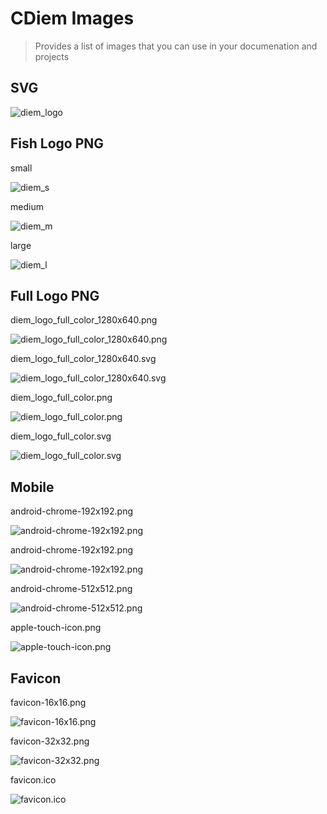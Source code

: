 # CDiem Images

> Provides a list of images that you can use in your documenation and projects

## SVG

![diem_logo](../../../diem-help/docs/images/diem/diem_logo.svg)

## Fish Logo PNG

small

![diem_s](../../../diem-help/docs/images/diem/diem_s.png)

medium

![diem_m](../../../diem-help/docs/images/diem/diem_m.png)

large

![diem_l](../../../diem-help/docs/images/diem/diem_l.png)

## Full Logo PNG

diem_logo_full_color_1280x640.png

![diem_logo_full_color_1280x640.png](../../../diem-help/docs/images/diem/diem_logo_full_color_1280x640.png)

diem_logo_full_color_1280x640.svg

![diem_logo_full_color_1280x640.svg](../../../diem-help/docs/images/diem/diem_logo_full_color_1280x640.svg)

diem_logo_full_color.png

![diem_logo_full_color.png](../../../diem-help/docs/images/diem/diem_logo_full_color.png)

diem_logo_full_color.svg

![diem_logo_full_color.svg](../../../diem-help/docs/images/diem/diem_logo_full_color.svg)

## Mobile

android-chrome-192x192.png

![android-chrome-192x192.png](../../../diem-help/docs/images/diem/android-chrome-192x192.png)

android-chrome-192x192.png

![android-chrome-192x192.png](../../../diem-help/docs/images/diem/android-chrome-192x192.png)

android-chrome-512x512.png

![android-chrome-512x512.png](../../../diem-help/docs/images/diem/android-chrome-512x512.png)

apple-touch-icon.png

![apple-touch-icon.png](../../../diem-help/docs/images/diem/apple-touch-icon.png)

## Favicon

favicon-16x16.png

![favicon-16x16.png](../../../diem-help/docs/images/diem/favicon-16x16.png)

favicon-32x32.png

![favicon-32x32.png](../../../diem-help/docs/images/diem/favicon-32x32.png)

favicon.ico

![favicon.ico](../../../diem-help/docs/images/diem/favicon.ico)
